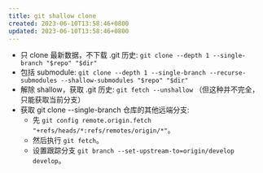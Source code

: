 ```yaml
---
title: git shallow clone
created: 2023-06-10T13:58:46+0800
updated: 2023-06-10T13:58:46+0800
---
```



- 只 clone 最新数据，不下载 .git 历史: `git clone --depth 1 --single-branch "$repo" "$dir"`
- 包括 submodule: `git clone --depth 1 --single-branch --recurse-submodules --shallow-submodules "$repo" "$dir"`
- 解除 shallow，获取 .git 历史: `git fetch --unshallow` （但这种并不完全，只能获取当前分支）
- 获取 git clone --single-branch 仓库的其他远端分支:
  - 先 `git config remote.origin.fetch "+refs/heads/*:refs/remotes/origin/*"`。
  - 然后执行 `git fetch`。
  - 设置跟踪分支 `git branch --set-upstream-to=origin/develop develop`。

